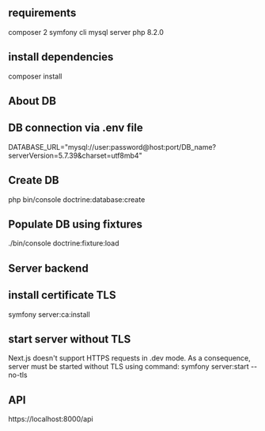 ## requirements
composer 2
symfony cli
mysql server 
php 8.2.0

## install dependencies
composer install

## About DB
## DB connection via .env file
DATABASE_URL="mysql://user:password@host:port/DB_name?serverVersion=5.7.39&charset=utf8mb4"
## Create DB
php bin/console doctrine:database:create
## Populate DB using fixtures
./bin/console doctrine:fixture:load

## Server backend
## install certificate TLS
symfony server:ca:install
## start server without TLS
Next.js doesn't support HTTPS requests in .dev mode. As a consequence, server must be started without TLS using command: symfony server:start --no-tls

## API
https://localhost:8000/api